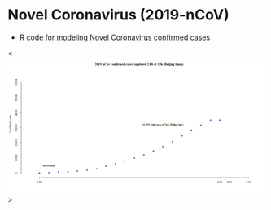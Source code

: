 # Novel Coronavirus (2019-nCoV)

- [R code for modeling Novel Coronavirus confirmed cases](https://github.com/vanhungtran/nCorona2019/blob/master/comparemodels_nCov2019.R)


<![alt text](https://github.com/vanhungtran/nCorona2019/blob/master/Best%20models%20for%20nCon2019.gif)> 
